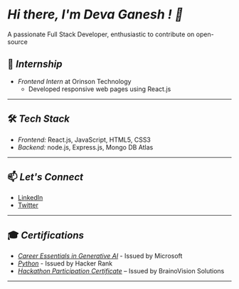# *Hi there, I'm Deva Ganesh ! 👋*  
A passionate Full Stack Developer, enthusiastic to contribute on open-source 
## 💼 *Internship*  
- *Frontend Intern* at Orinson Technology  
  - Developed responsive web pages using React.js  
---
## 🛠 *Tech Stack*  
- *Frontend:* React.js, JavaScript, HTML5, CSS3
- *Backend:* node.js, Express.js, Mongo DB Atlas  
---

## 📫 *Let's Connect*  
- [LinkedIn](https://www.linkedin.com/in/deva-ganesh-vatturi-152a36296?utm_source=share&utm_campaign=share_via&utm_content=profile&utm_medium=android_app)  
- [Twitter](https://x.com/devaganesh1909/)  
---

## 🎓 *Certifications*  
- [*Career Essentials in Generative AI*](https://www.linkedin.com/learning/certificates/c254c47f2d60fa9912dd70d4e910d1a496de5bb68970cd792210e808781c6bcc) - Issued by Microsoft 
- [*Python*](https://www.hackerrank.com/certificates/8fd81a25e357) - Issued by Hacker Rank
- [*Hackathon Participation Certificate*](https://your-hackathon-certification-link) – Issued by BrainoVision Solutions

---
